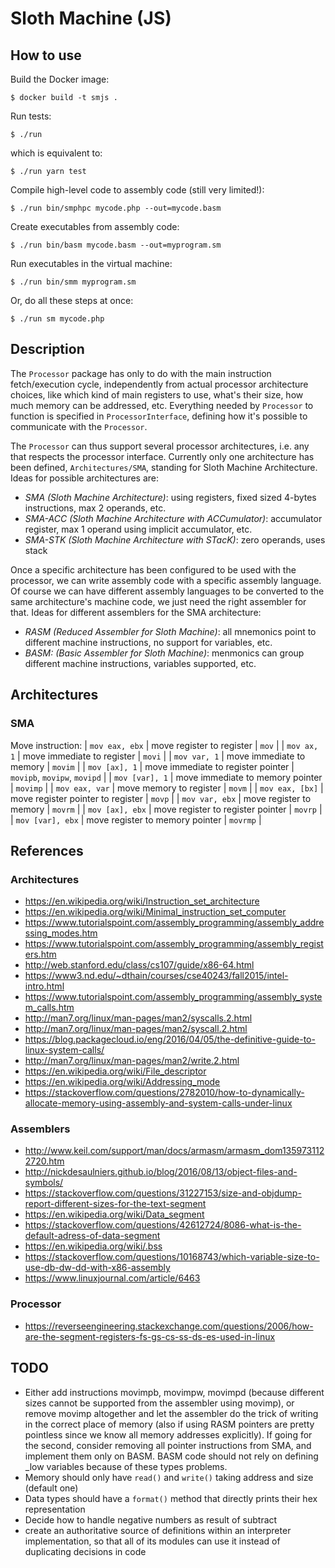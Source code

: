 # Sloth Machine (JS)


## How to use

Build the Docker image:
```
$ docker build -t smjs .
```

Run tests:
```
$ ./run
```

which is equivalent to:
```
$ ./run yarn test
```

Compile high-level code to assembly code (still very limited!):
```
$ ./run bin/smphpc mycode.php --out=mycode.basm
```

Create executables from assembly code:
```
$ ./run bin/basm mycode.basm --out=myprogram.sm
```

Run executables in the virtual machine:
```
$ ./run bin/smm myprogram.sm
```

Or, do all these steps at once:
```
$ ./run sm mycode.php
```


## Description

The `Processor` package has only to do with the main instruction fetch/execution cycle, independently from actual processor architecture choices, like which kind of main registers to use, what's their size, how much memory can be addressed, etc. Everything needed by `Processor` to function is specified in `ProcessorInterface`, defining how it's possible to communicate with the `Processor`.

The `Processor` can thus support several processor architectures, i.e. any that respects the processor interface. Currently only one architecture has been defined, `Architectures/SMA`, standing for Sloth Machine Architecture. Ideas for possible architectures are:
- *SMA (Sloth Machine Architecture)*: using registers, fixed sized 4-bytes instructions, max 2 operands, etc.
- *SMA-ACC (Sloth Machine Architecture with ACCumulator)*: accumulator register, max 1 operand using implicit accumulator, etc.
- *SMA-STK (Sloth Machine Architecture with STacK)*: zero operands, uses stack

Once a specific architecture has been configured to be used with the processor, we can write assembly code with a specific assembly language. Of course we can have different assembly languages to be converted to the same architecture's machine code, we just need the right assembler for that. Ideas for different assemblers for the SMA architecture:
- *RASM (Reduced Assembler for Sloth Machine)*: all mnemonics point to different machine instructions, no support for variables, etc.
- *BASM: (Basic Assembler for Sloth Machine)*: menmonics can group different machine instructions, variables supported, etc.


## Architectures

### SMA

Move instruction:
| `mov eax, ebx`   | move register to register          | `mov`                        |
| `mov ax, 1`      | move immediate to register         | `movi`                       |
| `mov var, 1`     | move immediate to memory           | `movim`                      |
| `mov [ax], 1`    | move immediate to register pointer | `movipb`, `movipw`, `movipd` |
| `mov [var], 1`   | move immediate to memory pointer   | `movimp`                     |
| `mov eax, var`   | move memory to register            | `movm`                       |
| `mov eax, [bx]`  | move register pointer to register  | `movp`                       |
| `mov var, ebx`   | move register to memory            | `movrm`                      |
| `mov [ax], ebx`  | move register to register pointer  | `movrp`                      |
| `mov [var], ebx` | move register to memory pointer    | `movrmp`                     |


## References

### Architectures

- https://en.wikipedia.org/wiki/Instruction_set_architecture
- https://en.wikipedia.org/wiki/Minimal_instruction_set_computer
- https://www.tutorialspoint.com/assembly_programming/assembly_addressing_modes.htm
- https://www.tutorialspoint.com/assembly_programming/assembly_registers.htm
- http://web.stanford.edu/class/cs107/guide/x86-64.html
- https://www3.nd.edu/~dthain/courses/cse40243/fall2015/intel-intro.html
- https://www.tutorialspoint.com/assembly_programming/assembly_system_calls.htm
- http://man7.org/linux/man-pages/man2/syscalls.2.html
- http://man7.org/linux/man-pages/man2/syscall.2.html
- https://blog.packagecloud.io/eng/2016/04/05/the-definitive-guide-to-linux-system-calls/
- http://man7.org/linux/man-pages/man2/write.2.html
- https://en.wikipedia.org/wiki/File_descriptor
- https://en.wikipedia.org/wiki/Addressing_mode
- https://stackoverflow.com/questions/2782010/how-to-dynamically-allocate-memory-using-assembly-and-system-calls-under-linux

### Assemblers

- http://www.keil.com/support/man/docs/armasm/armasm_dom1359731122720.htm
- http://nickdesaulniers.github.io/blog/2016/08/13/object-files-and-symbols/
- https://stackoverflow.com/questions/31227153/size-and-objdump-report-different-sizes-for-the-text-segment
- https://en.wikipedia.org/wiki/Data_segment
- https://stackoverflow.com/questions/42612724/8086-what-is-the-default-adress-of-data-segment
- https://en.wikipedia.org/wiki/.bss
- https://stackoverflow.com/questions/10168743/which-variable-size-to-use-db-dw-dd-with-x86-assembly
- https://www.linuxjournal.com/article/6463

### Processor

- https://reverseengineering.stackexchange.com/questions/2006/how-are-the-segment-registers-fs-gs-cs-ss-ds-es-used-in-linux


## TODO

- Either add instructions movimpb, movimpw, movimpd (because different sizes cannot be supported from the assembler using movimp), or remove movimp altogether and let the assembler do the trick of writing in the correct place of memory (also if using RASM pointers are pretty pointless since we know all memory addresses explicitly). If going for the second, consider removing all pointer instructions from SMA, and implement them only on BASM. BASM code should not rely on defining _low variables because of these types problems.
- Memory should only have `read()` and `write()` taking address and size (default one)
- Data types should have a `format()` method that directly prints their hex representation
- Decide how to handle negative numbers as result of subtract
- create an authoritative source of definitions within an interpreter implementation, so that all of its modules can use it instead of duplicating decisions in code
